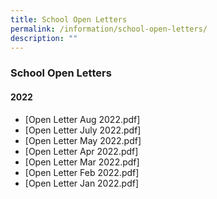 ```yaml
---
title: School Open Letters
permalink: /information/school-open-letters/
description: ""
---
```

### **School Open Letters**

#### **2022**

* [Open Letter Aug 2022.pdf]
* [Open Letter July 2022.pdf]
* [Open Letter May 2022.pdf]
* [Open Letter Apr 2022.pdf]
* [Open Letter Mar 2022.pdf]
* [Open Letter Feb 2022.pdf]
* [Open Letter Jan 2022.pdf]